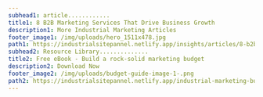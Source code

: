```yaml
---
subhead1: article............
title1: 8 B2B Marketing Services That Drive Business Growth
description1: More Industrial Marketing Articles
footer_image1: /img/uploads/hero_1511x478.jpg
path1: https://industrialsitepannel.netlify.app/insights/articles/8-b2b-marketing-services-that-drive-business-growth/
subhead2: Resource Library..............
title2: Free eBook - Build a rock-solid marketing budget
description2: Download Now
footer_image2: /img/uploads/budget-guide-image-1-.png
path2: https://industrialsitepannel.netlify.app/industrial-marketing-budget-guide/
---
```

